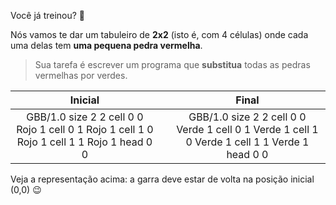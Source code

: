 Você já treinou? :muscle:

Nós vamos te dar um tabuleiro de **2x2** (isto é, com 4 células) onde cada uma delas tem **uma pequena pedra vermelha**.

> Sua tarefa é escrever um programa que **substitua** todas as pedras vermelhas por verdes.


<table class= "table" style="width:100%">
  <thead>
  <tr>
    <th style="text-align: center">Inicial</th>
    <th style="text-align: center"></th> 
    <th style="text-align: center">Final</th>
  </tr>
  </thead>
  <tbody>
  <tr>
    <td style="text-align: center">  
      <gs-board>
        GBB/1.0
        size 2 2
        cell 0 0 Rojo 1
        cell 0 1 Rojo 1
        cell 1 0 Rojo 1
        cell 1 1 Rojo 1
        head 0 0
      </gs-board>
    </td>
    <td style="text-align: center"><i class="fa fa-arrow-right"></i></td> 
    <td style="text-align: center">
      <gs-board>
        GBB/1.0
        size 2 2
        cell 0 0 Verde 1
        cell 0 1 Verde 1
        cell 1 0 Verde 1
        cell 1 1 Verde 1
        head 0 0
      </gs-board>
    </td>
  </tr>
  <tbody>
</table>

Veja a representação acima: a garra deve estar de volta na posição inicial (0,0) :wink: